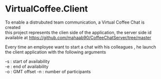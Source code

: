 # VirtualCoffee.Client  
To enable a distrubuted team communication, a Virtual Coffee Chat is created  
this project represents the clien side of the application, the server side id available at https://github.com/mahaab90/CoffeeChatServer/tree/master 

Every time an employee want to start a chat with his colleagues , he launch the client application with the following arguments  

-s : start of availability  
-e : end of availability  
-o : GMT offset 
-n : number of participants 
